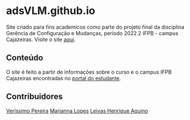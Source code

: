 # adsVLM.github.io
Site criado para fins academicos como parte do projeto final da disciplina Gerência de Configuração e Mudanças, período 2022.2 IFPB - campus Cajazeiras.
Visite o site [aqui](https://adsvlm.github.io).
## Conteúdo
O site é feito a partir de informações sobre o curso e o campus IFPB Cajazeiras encontradas no [portal do estudante](https://estudante.ifpb.edu.br/cursos/12/).

## Contribuidores
[Veríssimo Pereira](https://github.com/verissimon)
[Marianna Lopes](https://github.com/MariLopes1223)
[Leivas Henrique Aquino](https://github.com/Leiv4s)
